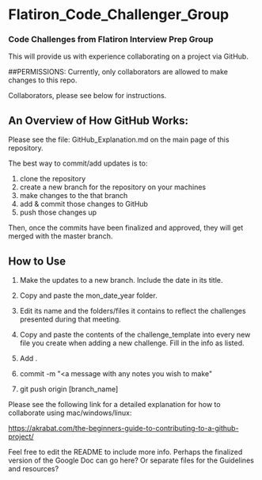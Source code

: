 # Flatiron_Code_Challenger_Group

### Code Challenges from Flatiron Interview Prep Group

This will provide us with experience collaborating on a project via GitHub.

##PERMISSIONS:
Currently, only collaborators are allowed to make changes to this repo.

Collaborators, please see below for instructions.

## An Overview of How GitHub Works:

Please see the file: GitHub_Explanation.md on the main page of this repository.


The best way to commit/add updates is to:

1. clone the repository
2. create a new branch for the repository on your machines
2. make changes to the that branch
3. add & commit those changes to GitHub
4. push those changes up

Then, once the commits have been finalized and approved, they will get merged with the master branch.

## How to Use

1. Make the updates to a new branch. Include the date in its title.

2. Copy and paste the mon_date_year folder.

3. Edit its name and the folders/files it contains to reflect the challenges presented during that meeting.

4. Copy and paste the contents of the challenge_template into every new file you create when adding a new challenge. Fill in the info as listed.

5. Add .
6. commit -m "<a message with any notes you wish to make"
7. git push origin [branch_name]



Please see the following link for a detailed explanation for how to collaborate using mac/windows/linux:

https://akrabat.com/the-beginners-guide-to-contributing-to-a-github-project/

Feel free to edit the README to include more info.
Perhaps the finalized version of the Google Doc can go here?
Or separate files for the Guidelines and resources?
